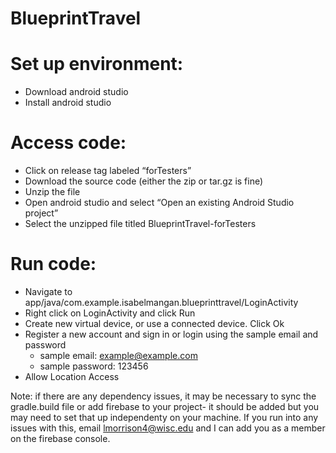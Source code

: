 # BlueprintTravel

# Set up environment:

- Download android studio
- Install android studio

# Access code:
- Click on release tag labeled “forTesters”
- Download the source code (either the zip or tar.gz is fine)
- Unzip the file
- Open android studio and select “Open an existing Android Studio project”
- Select the unzipped file titled BlueprintTravel-forTesters

# Run code:
- Navigate to app/java/com.example.isabelmangan.blueprinttravel/LoginActivity
- Right click on LoginActivity and click Run
- Create new virtual device, or use a connected device. Click Ok
- Register a new account and sign in or login using the sample email and password
  * sample email: example@example.com
  * sample password: 123456 
- Allow Location Access

Note: if there are any dependency issues, it may be necessary to sync the gradle.build file or add firebase to your project- it should be added but you may need to set that up independenty on your machine. If you run into any issues with this, email lmorrison4@wisc.edu and I can add you as a member on the firebase console.



